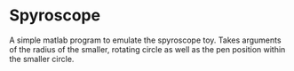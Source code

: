 # Spyroscope

A simple matlab program to emulate the spyroscope toy. Takes arguments of the radius of the smaller, rotating circle as well as the pen position within the smaller circle.
